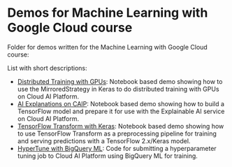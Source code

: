 # Demos for Machine Learning with Google Cloud course

Folder for demos written for the Machine Learning with Google Cloud course:

List with short descriptions:

- [Distributed Training with GPUs](./distributed_training_GPUs): Notebook based demo showing how to use the MirroredStrategy in Keras to do distributed training with GPUs on Cloud AI Platform.
- [AI Explanations on CAIP](./explainable_ai): Notebook based demo showing how to build a TensorFlow model and prepare it for use with the Explainable AI service on Cloud AI Platform.
- [TensorFlow Transform with Keras](./tf_transform_keras): Notebook based demo showing how to use TensorFlow Transform as a preprocessing pipeline for training and serving predictions with a TensorFlow 2.x/Keras model.
- [HyperTune with BigQuery ML](./hpt_bqml): Code for submitting a hyperparameter tuning job to Cloud AI Platform using BigQuery ML for training.
